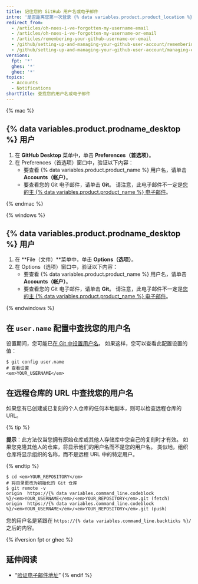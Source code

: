 ```yaml
---
title: 记住您的 GitHub 用户名或电子邮件
intro: '是否距离您第一次登录 {% data variables.product.product_location %} 已经有一段时间？ 如果是这样，欢迎回来！ 如果无法记住您的 {% data variables.product.product_name %} 用户帐户名，您可以尝试以下方法来记住它。'
redirect_from:
  - /articles/oh-noes-i-ve-forgotten-my-username-email
  - /articles/oh-noes-i-ve-forgotten-my-username-or-email
  - /articles/remembering-your-github-username-or-email
  - /github/setting-up-and-managing-your-github-user-account/remembering-your-github-username-or-email
  - /github/setting-up-and-managing-your-github-user-account/managing-email-preferences/remembering-your-github-username-or-email
versions:
  fpt: '*'
  ghes: '*'
  ghec: '*'
topics:
  - Accounts
  - Notifications
shortTitle: 查找您的用户名或电子邮件
---
```


{% mac %}

## {% data variables.product.prodname_desktop %} 用户

1. 在 **GitHub Desktop** 菜单中，单击 **Preferences（首选项）**。
2. 在 Preferences（首选项）窗口中，验证以下内容：
    - 要查看 {% data variables.product.product_name %} 用户名，请单击 **Accounts（帐户）**。
    - 要查看您的 Git 电子邮件，请单击 **Git**。 请注意，此电子邮件不一定是[您的主 {% data variables.product.product_name %} 电子邮件](/articles/changing-your-primary-email-address)。

{% endmac %}

{% windows %}

## {% data variables.product.prodname_desktop %} 用户

1. 在 **File（文件）**菜单中，单击 **Options（选项）**。
2. 在 Options（选项）窗口中，验证以下内容：
    - 要查看 {% data variables.product.product_name %} 用户名，请单击 **Accounts（帐户）**。
    - 要查看您的 Git 电子邮件，请单击 **Git**。 请注意，此电子邮件不一定是[您的主 {% data variables.product.product_name %} 电子邮件](/articles/changing-your-primary-email-address)。

{% endwindows %}

## 在 `user.name` 配置中查找您的用户名

设置期间，您可能已[在 Git 中设置用户名](/github/getting-started-with-github/setting-your-username-in-git)。 如果这样，您可以查看此配置设置的值：

```shell
$ git config user.name
# 查看设置
<em>YOUR_USERNAME</em>
```

## 在远程仓库的 URL 中查找您的用户名

如果您有已创建或已复刻的个人仓库的任何本地副本，则可以检查远程仓库的 URL。

{% tip %}

**提示**：此方法仅当您拥有原始仓库或其他人存储库中您自己的复刻时才有效。 如果您克隆其他人的仓库，将显示他们的用户名而不是您的用户名。 类似地，组织仓库将显示组织的名称，而不是远程 URL 中的特定用户。

{% endtip %}

```shell
$ cd <em>YOUR_REPOSITORY</em>
# 将目录更改为初始化的 Git 仓库
$ git remote -v
origin  https://{% data variables.command_line.codeblock %}/<em>YOUR_USERNAME</em>/<em>YOUR_REPOSITORY</em>.git (fetch)
origin  https://{% data variables.command_line.codeblock %}/<em>YOUR_USERNAME</em>/<em>YOUR_REPOSITORY</em>.git (push)
```

您的用户名是紧跟在 `https://{% data variables.command_line.backticks %}/` 之后的内容。

{% ifversion fpt or ghec %}
## 延伸阅读

- “[验证电子邮件地址](/articles/verifying-your-email-address)”
{% endif %}
